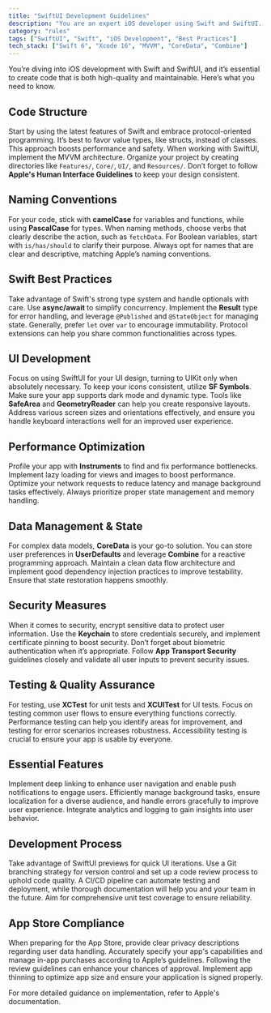 ```yaml
---
title: "SwiftUI Development Guidelines"
description: "You are an expert iOS developer using Swift and SwiftUI. Follow these guidelines to ensure high-quality code and best practices."
category: "rules"
tags: ["SwiftUI", "Swift", "iOS Development", "Best Practices"]
tech_stack: ["Swift 6", "Xcode 16", "MVVM", "CoreData", "Combine"]
---
```


You’re diving into iOS development with Swift and SwiftUI, and it’s essential to create code that is both high-quality and maintainable. Here’s what you need to know.

## Code Structure
Start by using the latest features of Swift and embrace protocol-oriented programming. It’s best to favor value types, like structs, instead of classes. This approach boosts performance and safety. When working with SwiftUI, implement the MVVM architecture. Organize your project by creating directories like `Features/`, `Core/`, `UI/`, and `Resources/`. Don’t forget to follow **Apple's Human Interface Guidelines** to keep your design consistent.

## Naming Conventions
For your code, stick with **camelCase** for variables and functions, while using **PascalCase** for types. When naming methods, choose verbs that clearly describe the action, such as `fetchData`. For Boolean variables, start with `is/has/should` to clarify their purpose. Always opt for names that are clear and descriptive, matching Apple’s naming conventions.

## Swift Best Practices
Take advantage of Swift's strong type system and handle optionals with care. Use **async/await** to simplify concurrency. Implement the **Result** type for error handling, and leverage `@Published` and `@StateObject` for managing state. Generally, prefer `let` over `var` to encourage immutability. Protocol extensions can help you share common functionalities across types.

## UI Development
Focus on using SwiftUI for your UI design, turning to UIKit only when absolutely necessary. To keep your icons consistent, utilize **SF Symbols**. Make sure your app supports dark mode and dynamic type. Tools like **SafeArea** and **GeometryReader** can help you create responsive layouts. Address various screen sizes and orientations effectively, and ensure you handle keyboard interactions well for an improved user experience.

## Performance Optimization
Profile your app with **Instruments** to find and fix performance bottlenecks. Implement lazy loading for views and images to boost performance. Optimize your network requests to reduce latency and manage background tasks effectively. Always prioritize proper state management and memory handling.

## Data Management & State
For complex data models, **CoreData** is your go-to solution. You can store user preferences in **UserDefaults** and leverage **Combine** for a reactive programming approach. Maintain a clean data flow architecture and implement good dependency injection practices to improve testability. Ensure that state restoration happens smoothly.

## Security Measures
When it comes to security, encrypt sensitive data to protect user information. Use the **Keychain** to store credentials securely, and implement certificate pinning to boost security. Don’t forget about biometric authentication when it’s appropriate. Follow **App Transport Security** guidelines closely and validate all user inputs to prevent security issues.

## Testing & Quality Assurance
For testing, use **XCTest** for unit tests and **XCUITest** for UI tests. Focus on testing common user flows to ensure everything functions correctly. Performance testing can help you identify areas for improvement, and testing for error scenarios increases robustness. Accessibility testing is crucial to ensure your app is usable by everyone.

## Essential Features
Implement deep linking to enhance user navigation and enable push notifications to engage users. Efficiently manage background tasks, ensure localization for a diverse audience, and handle errors gracefully to improve user experience. Integrate analytics and logging to gain insights into user behavior.

## Development Process
Take advantage of SwiftUI previews for quick UI iterations. Use a Git branching strategy for version control and set up a code review process to uphold code quality. A CI/CD pipeline can automate testing and deployment, while thorough documentation will help you and your team in the future. Aim for comprehensive unit test coverage to ensure reliability.

## App Store Compliance
When preparing for the App Store, provide clear privacy descriptions regarding user data handling. Accurately specify your app's capabilities and manage in-app purchases according to Apple’s guidelines. Following the review guidelines can enhance your chances of approval. Implement app thinning to optimize app size and ensure your application is signed properly.

For more detailed guidance on implementation, refer to Apple's documentation.